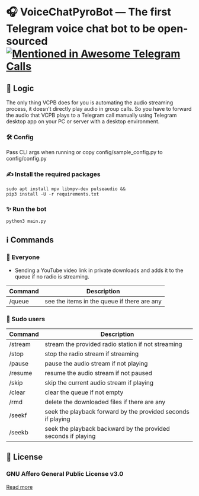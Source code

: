 # 🎧 VoiceChatPyroBot — The first Telegram voice chat bot to be open-sourced [![Mentioned in Awesome Telegram Calls](https://awesome.re/mentioned-badge-flat.svg)](https://github.com/tgcalls/awesome-tgcalls)

## 💭 Logic

The only thing VCPB does for you is automating the audio streaming process, it doesn’t directly play audio in group calls. So you have to forward the audio that VCPB plays to a Telegram call manually using Telegram desktop app on your PC or server with a desktop environment.

### 🛠 Config

Pass CLI args when running or copy config/sample_config.py to config/config.py
    
### ✍️ Install the required packages

```shell
sudo apt install mpv libmpv-dev pulseaudio &&
pip3 install -U -r requirements.txt
```
### ✨ Run the bot

```shell
python3 main.py  
```

## ℹ️ Commands

### 👥 Everyone

- Sending a YouTube video link in private downloads and adds it to the queue if no radio is streaming.

| Command | Description                                 |
| ------- | ------------------------------------------- |
| /queue  | see the items in the queue if there are any |


### 👤 Sudo users

| Command | Description                                                   |
| ------- | ------------------------------------------------------------- |
| /stream | stream the provided radio station if not streaming            |
| /stop   | stop the radio stream if streaming                            |
| /pause  | pause the audio stream if not playing                         |
| /resume | resume the audio stream if not paused                         |
| /skip   | skip the current audio stream if playing                      |
| /clear  | clear the queue if not empty                                  |
| /rmd    | delete the downloaded files if there are any                  |
| /seekf  | seek the playback forward by the provided seconds if playing  |
| /seekb  | seek the playback backward by the provided seconds if playing |

## 📄 License

### GNU Affero General Public License v3.0

[Read more](http://www.gnu.org/licenses/#AGPL)
